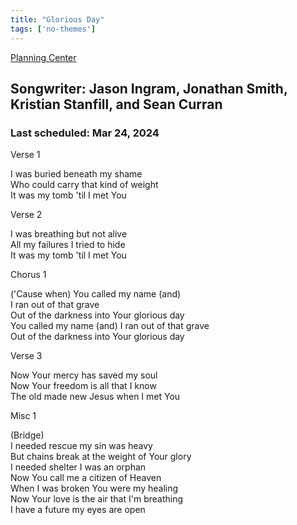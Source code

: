 ```yaml
---
title: "Glorious Day"
tags: ['no-themes']
---
```


[Planning Center](https://services.planningcenteronline.com/songs/15721585)

## Songwriter: Jason Ingram, Jonathan Smith, Kristian Stanfill, and Sean Curran
### Last scheduled: Mar 24, 2024          

Verse 1  
  
I was buried beneath my shame  
Who could carry that kind of weight  
It was my tomb 'til I met You  
  
Verse 2  
  
I was breathing but not alive  
All my failures I tried to hide  
It was my tomb 'til I met You  
  
Chorus 1  
  
('Cause when) You called my name (and)  
I ran out of that grave  
Out of the darkness into Your glorious day  
You called my name (and) I ran out of that grave  
Out of the darkness into Your glorious day  
  
Verse 3  
  
Now Your mercy has saved my soul  
Now Your freedom is all that I know  
The old made new Jesus when I met You  
  
Misc 1  
  
(Bridge)  
I needed rescue my sin was heavy  
But chains break at the weight of Your glory  
I needed shelter I was an orphan  
Now You call me a citizen of Heaven  
When I was broken You were my healing  
Now Your love is the air that I'm breathing  
I have a future my eyes are open
